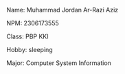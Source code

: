 
Name: Muhammad Jordan Ar-Razi Aziz

NPM: 2306173555

Class: PBP KKI

Hobby: sleeping 

Major: Computer System Information
